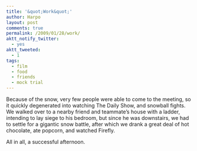 ```yaml
---
title: '&quot;Work&quot;'
author: Harpo
layout: post
comments: true
permalink: /2009/01/28/work/
aktt_notify_twitter:
  - yes
aktt_tweeted:
  - 1
tags:
  - film
  - food
  - friends
  - mock trial
---
```

Because of the snow, very few people were able to come to the meeting, so it quickly degenerated into watching The Daily Show, and snowball fights. We walked over to a nearby friend and teammate&#8217;s house with a ladder, intending to lay siege to his bedroom, but since he was downstairs, we had to settle for a gigantic snow battle, after which we drank a great deal of hot chocolate, ate popcorn, and watched Firefly.

All in all, a successful afternoon.